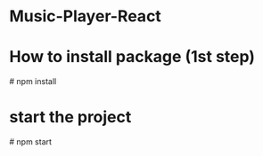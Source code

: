 # Music-Player-React

<h1>How to install package (1st step)</h1>
# npm install
<h1>start the project</h1>
# npm start
